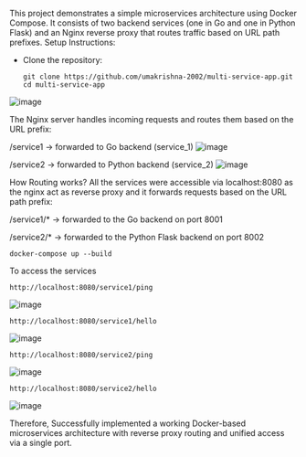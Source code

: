 This project demonstrates a simple microservices architecture using Docker Compose. It consists of two backend services (one in Go and one in Python Flask) and an Nginx reverse proxy that routes traffic based on URL path prefixes.
Setup Instructions:
- Clone the repository:
   ```
   git clone https://github.com/umakrishna-2002/multi-service-app.git
   cd multi-service-app
   ```
   
![image](https://github.com/user-attachments/assets/fb2c4799-58b9-4f9f-b7fb-913c85a98b20)

The Nginx server handles incoming requests and routes them based on the URL prefix:

/service1 → forwarded to Go backend (service_1)
![image](https://github.com/user-attachments/assets/2edc157a-ef35-4419-a258-aef50facbf78)

/service2 → forwarded to Python backend (service_2)
![image](https://github.com/user-attachments/assets/d942c4bc-b7b2-4193-b7d2-6d6c9dc79ace)

How Routing works?
All the services were accessible via localhost:8080 as the nginx act as reverse proxy and it forwards requests based on the URL path prefix:

/service1/* → forwarded to the Go backend on port 8001

/service2/* → forwarded to the Python Flask backend on port 8002


```
docker-compose up --build
```

To access the services 

```
http://localhost:8080/service1/ping
```
![image](https://github.com/user-attachments/assets/f2f44b62-1f65-4c51-ac2d-59e3fd475905)

```
http://localhost:8080/service1/hello
```

![image](https://github.com/user-attachments/assets/45a030a1-9550-4269-9d2d-f999fe80b35c)


```
http://localhost:8080/service2/ping
```
![image](https://github.com/user-attachments/assets/7048ad6c-1609-40c4-bd1f-6e6e0c1251e1)


```
http://localhost:8080/service2/hello
```
![image](https://github.com/user-attachments/assets/7d5f8fe3-3eae-470f-a5df-cc944572c8a0)


Therefore, Successfully implemented a working Docker-based microservices architecture with reverse proxy routing and unified access via a single port.
